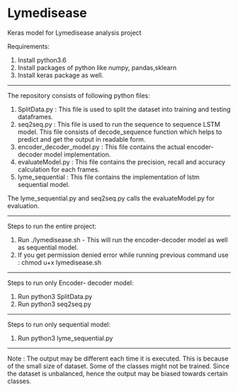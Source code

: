 # Lymedisease
Keras model for Lymedisease analysis project

Requirements:
1. Install python3.6
2. Install packages of python like numpy, pandas,sklearn
3. Install keras package as well.

**********************************************************************************************************************
The repository consists of following python files:
1. SplitData.py : This file is used to split the dataset into training and testing dataframes.
2. seq2seq.py : This file is used to run the sequence to sequence LSTM model. This file consists of decode_sequence
                function which helps to predict and get the output in readable form.
3. encoder_decoder_model.py : This file contains the actual encoder-decoder model implementation.
4. evaluateModel.py : This file contains the precision, recall and accuracy calculation for each frames.
5. lyme_sequential : This file contains the implementation of lstm sequential model.


The lyme_sequential.py and seq2seq.py calls the evaluateModel.py for evaluation.
**********************************************************************************************************************
Steps to run the entire project:

1. Run ./lymedisease.sh - This will run the encoder-decoder model as well as sequential model.
2. If you get permission denied error while running previous command use : chmod u+x lymedisease.sh

**********************************************************************************************************************
Steps to run only Encoder- decoder model:

1. Run python3 SplitData.py
2. Run python3 seq2seq.py

**********************************************************************************************************************
Steps to run only sequential model:

1. Run python3 lyme_sequential.py

**********************************************************************************************************************

Note : The output may be different each time it is executed. This is because of the small size of dataset. Some of the classes
might not be trained. Since the dataset is unbalanced, hence the output may be biased towards certain classes.

